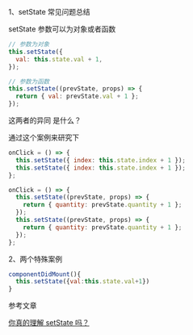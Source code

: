 1、setState 常见问题总结

setState 参数可以为对象或者函数

```javascript
// 参数为对象
this.setState({
  val: this.state.val + 1,
});

// 参数为函数
this.setState((prevState, props) => {
  return { val: prevState.val + 1 };
});
```

这两者的异同 是什么？

通过这个案例来研究下

```javascript
onClick = () => {
  this.setState({ index: this.state.index + 1 });
  this.setState({ index: this.state.index + 1 });
};
```

```javascript
onClick = () => {
  this.setState((prevState, props) => {
    return { quantity: prevState.quantity + 1 };
  });
  this.setState((prevState, props) => {
    return { quantity: prevState.quantity + 1 };
  });
};
```

2、两个特殊案例

```javascript
componentDidMount(){
  this.setState({val:this.state.val+1})
}
```

参考文章

[你真的理解 setState 吗？](https://juejin.im/post/6844903636749778958)
